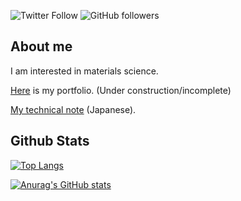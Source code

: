 ![Twitter Follow](https://img.shields.io/twitter/follow/yu_9824?style=social)
![GitHub followers](https://img.shields.io/github/followers/yu9824?style=social)
## About me
I am interested in materials science.

[Here](https://yu9824.github.io/portfolio/) is my portfolio. (Under construction/incomplete)

[My technical note](https://note.yu9824.com/) (Japanese).

## Github Stats
[![Top Langs](https://github-readme-stats.vercel.app/api/top-langs/?username=yu9824&layout=compact&theme=dark)](https://github.com/anuraghazra/github-readme-stats)

[![Anurag's GitHub stats](https://github-readme-stats.vercel.app/api?username=yu9824&count_private=true&theme=dark&show_icons=true)](https://github.com/anuraghazra/github-readme-stats)

